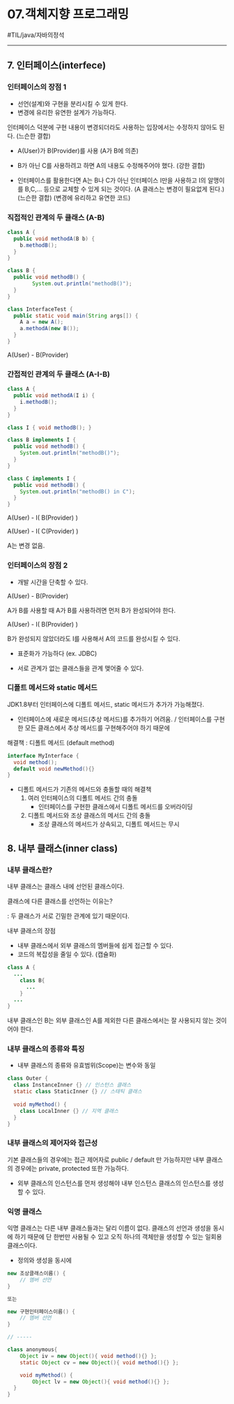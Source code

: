 # 07.객체지향 프로그래밍

#TIL/java/자바의정석

---

## 7. 인터페이스(interfece)

### 인터페이스의 장점 1

- 선언(설계)와 구현을 분리시킬 수 있게 한다.
- 변경에 유리한 유연한 설계가 가능하다.

인터페이스 덕분에 구현 내용이 변경되더라도 사용하는 입장에서는 수정하지 않아도 된다. (느슨한 결합)





- A(User)가 B(Provider)를 사용 (A가 B에 의존)

- B가 아닌 C를 사용하려고 하면 A의 내용도 수정해주어야 했다. (강한 결합)

- 인터페이스를 활용한다면 A는 B나 C가 아닌 인터페이스 I만을 사용하고 I의 알맹이를 B,C,... 등으로 교체할 수 있게 되는 것이다. (A 클래스는 변경이 필요없게 된다.) (느슨한 결합) (변경에 유리하고 유연한 코드)





### 직접적인 관계의 두 클래스 (A-B)

```java
class A {
  public void methodA(B b) {
    b.methodB();
  }
}

class B {
  public void methodB() {
		System.out.println("methodB()");
  }
}

class InterfaceTest {
  public static void main(String args[]) {
    A a = new A();
    a.methodA(new B());
  }
}
```

A(User) - B(Provider)





### 간접적인 관계의 두 클래스 (A-I-B)

```java
class A {
  public void methodA(I i) {
    i.methodB();
  }
}

class I { void methodB(); }

class B implements I {
  public void methodB() {
    System.out.println("methodB()");
  }
}

class C implements I {
  public void methodB() {
    System.out.println("methodB() in C");
  }
}
```

A(User) - I( B(Provider) )

A(User) - I( C(Provider) )

A는 변경 없음.





### 인터페이스의 장점 2

- 개발 시간을 단축할 수 있다.



A(User) - B(Provider)

A가 B를 사용할 때 A가 B를 사용하려면 먼저 B가 완성되어야 한다.



A(User) - I( B(Provider) )

B가 완성되지 않았더라도 I를 사용해서 A의 코드를 완성시킬 수 있다.





- 표준화가 가능하다 (ex. JDBC)

- 서로 관계가 없는 클래스들을 관계 맺어줄 수 있다.





### 디폴트 메서드와 static 메서드

JDK1.8부터 인터페이스에 디폴트 메서드, static 메서드가 추가가 가능해졌다.

- 인터페이스에 새로운 메서드(추상 메서드)를 추가하기 어려움. / 인터페이스를 구현한 모든 클래스에서 추상 메서드를 구현해주어야 하기 때문에

해결책 : 디폴트 메서드 (default method)



```java
interface MyInterface {
  void method();
  default void newMethod(){}
}
```





- 디폴트 메서드가 기존의 메서드와 충돌할 때의 해결책
  1. 여러 인터페이스의 디폴트 메서드 간의 충돌
     - 인터페이스를 구현한 클래스에서 디폴트 메서드를 오버라이딩
  2. 디폴트 메서드와 조상 클래스의 메서드 간의 충돌
     - 조상 클래스의 메서드가 상속되고, 디폴트 메서드는 무시





## 8. 내부 클래스(inner class)

### 내부 클래스란?

내부 클래스는 클래스 내에 선언된 클래스이다. 

클래스에 다른 클래스를 선언하는 이유는?

: 두 클래스가 서로 긴밀한 관계에 있기 때문이다.





내부 클래스의 장점

- 내부 클래스에서 외부 클래스의 멤버들에 쉽게 접근할 수 있다.
- 코드의 복잡성을 줄일 수 있다. (캡슐화)



``` java
class A {
  ...
    class B{
      ...
    }
  ...
}
```

내부 클래스인 B는 외부 클래스인 A를 제외한 다른 클래스에서는 잘 사용되지 않는 것이어야 한다.





### 내부 클래스의 종류와 특징

- 내부 클래스의 종류와 유효범위(Scope)는 변수와 동일

```java
class Outer {
  class InstanceInner {} // 인스턴스 클래스
  static class StaticInner {} // 스태틱 클래스
  
  void myMethod() {
    class LocalInner {} // 지역 클래스
  }
}
```





### 내부 클래스의 제어자와 접근성

기본 클래스들의 경우에는 접근 제어자로 public / default 만 가능하지만 내부 클래스의 경우에는 private, protected 또한 가능하다.

- 외부 클래스의 인스턴스를 먼저 생성해야 내부 인스턴스 클래스의 인스턴스를 생성할 수 있다.





### 익명 클래스

익명 클래스는 다른 내부 클래스들과는 달리 이름이 없다. 클래스의 선언과 생성을 동시에 하기 때문에 단 한번만 사용될 수 있고 오직 하나의 객체만을 생성할 수 있는 일회용 클래스이다.

- 정의와 생성을 동시에



```java
new 조상클래스이름() {
	// 멤버 선언
}

또는

new 구현인터페이스이름() {
	// 멤버 선언
}

// -----

class anonymous{
	Object iv = new Object(){ void method(){} };
	static Object cv = new Object(){ void method(){} };

	void myMethod() {
		Object lv = new Object(){ void method(){} };
  }
}

```
